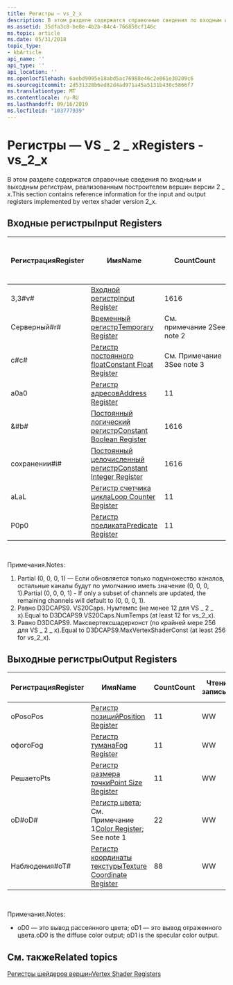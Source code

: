 ```yaml
---
title: Регистры — vs_2_x
description: В этом разделе содержатся справочные сведения по входным и выходным регистрам, реализованным построителем вершин версии 2 \_ x.
ms.assetid: 35dfa3c8-be8e-4b2b-84c4-766850cf146c
ms.topic: article
ms.date: 05/31/2018
topic_type:
- kbArticle
api_name: ''
api_type: ''
api_location: ''
ms.openlocfilehash: 6aebd9095e18abd5ac76988e46c2e061e30209c6
ms.sourcegitcommit: 2d531328b6ed82d4ad971a45a5131b430c5866f7
ms.translationtype: MT
ms.contentlocale: ru-RU
ms.lasthandoff: 09/16/2019
ms.locfileid: "103777939"
---
```

# <a name="registers---vs_2_x"></a><span data-ttu-id="7834b-103">Регистры — VS \_ 2 \_ x</span><span class="sxs-lookup"><span data-stu-id="7834b-103">Registers - vs\_2\_x</span></span>

<span data-ttu-id="7834b-104">В этом разделе содержатся справочные сведения по входным и выходным регистрам, реализованным построителем вершин версии 2 \_ x.</span><span class="sxs-lookup"><span data-stu-id="7834b-104">This section contains reference information for the input and output registers implemented by vertex shader version 2\_x.</span></span>

## <a name="input-registers"></a><span data-ttu-id="7834b-105">Входные регистры</span><span class="sxs-lookup"><span data-stu-id="7834b-105">Input Registers</span></span>



| <span data-ttu-id="7834b-106">Регистрация</span><span class="sxs-lookup"><span data-stu-id="7834b-106">Register</span></span> | <span data-ttu-id="7834b-107">Имя</span><span class="sxs-lookup"><span data-stu-id="7834b-107">Name</span></span>                                                                                      | <span data-ttu-id="7834b-108">Count</span><span class="sxs-lookup"><span data-stu-id="7834b-108">Count</span></span>      | <span data-ttu-id="7834b-109">Чтение-запись</span><span class="sxs-lookup"><span data-stu-id="7834b-109">R/W</span></span> | <span data-ttu-id="7834b-110">\# Чтение портов</span><span class="sxs-lookup"><span data-stu-id="7834b-110">\# Read ports</span></span> | <span data-ttu-id="7834b-111">\# Операций чтения и inst</span><span class="sxs-lookup"><span data-stu-id="7834b-111">\# Reads / inst</span></span> | <span data-ttu-id="7834b-112">Измерение</span><span class="sxs-lookup"><span data-stu-id="7834b-112">Dimension</span></span> | <span data-ttu-id="7834b-113">реладдр</span><span class="sxs-lookup"><span data-stu-id="7834b-113">RelAddr</span></span> | <span data-ttu-id="7834b-114">Значения по умолчанию</span><span class="sxs-lookup"><span data-stu-id="7834b-114">Defaults</span></span>     | <span data-ttu-id="7834b-115">Требуется ДКЛ</span><span class="sxs-lookup"><span data-stu-id="7834b-115">Requires DCL</span></span> |
|----------|-------------------------------------------------------------------------------------------|------------|-----|---------------|-----------------|-----------|---------|--------------|--------------|
| <span data-ttu-id="7834b-116">3,3\#</span><span class="sxs-lookup"><span data-stu-id="7834b-116">v\#</span></span>      | [<span data-ttu-id="7834b-117">Входной регистр</span><span class="sxs-lookup"><span data-stu-id="7834b-117">Input Register</span></span>](dx9-graphics-reference-asm-vs-registers-input.md)                       | <span data-ttu-id="7834b-118">16</span><span class="sxs-lookup"><span data-stu-id="7834b-118">16</span></span>         | <span data-ttu-id="7834b-119">R</span><span class="sxs-lookup"><span data-stu-id="7834b-119">R</span></span>   | <span data-ttu-id="7834b-120">1</span><span class="sxs-lookup"><span data-stu-id="7834b-120">1</span></span>             | <span data-ttu-id="7834b-121">Неограниченно</span><span class="sxs-lookup"><span data-stu-id="7834b-121">Unlimited</span></span>       | <span data-ttu-id="7834b-122">4</span><span class="sxs-lookup"><span data-stu-id="7834b-122">4</span></span>         | <span data-ttu-id="7834b-123">нет</span><span class="sxs-lookup"><span data-stu-id="7834b-123">No</span></span>      | <span data-ttu-id="7834b-124">См. Примечание 1</span><span class="sxs-lookup"><span data-stu-id="7834b-124">See note 1</span></span>   | <span data-ttu-id="7834b-125">Да</span><span class="sxs-lookup"><span data-stu-id="7834b-125">Yes</span></span>          |
| <span data-ttu-id="7834b-126">Cерверный\#</span><span class="sxs-lookup"><span data-stu-id="7834b-126">r\#</span></span>      | [<span data-ttu-id="7834b-127">Временный регистр</span><span class="sxs-lookup"><span data-stu-id="7834b-127">Temporary Register</span></span>](dx9-graphics-reference-asm-vs-registers-temporary.md)               | <span data-ttu-id="7834b-128">См. примечание 2</span><span class="sxs-lookup"><span data-stu-id="7834b-128">See note 2</span></span> | <span data-ttu-id="7834b-129">Чтение-запись</span><span class="sxs-lookup"><span data-stu-id="7834b-129">R/W</span></span> | <span data-ttu-id="7834b-130">3</span><span class="sxs-lookup"><span data-stu-id="7834b-130">3</span></span>             | <span data-ttu-id="7834b-131">Неограниченно</span><span class="sxs-lookup"><span data-stu-id="7834b-131">Unlimited</span></span>       | <span data-ttu-id="7834b-132">4</span><span class="sxs-lookup"><span data-stu-id="7834b-132">4</span></span>         | <span data-ttu-id="7834b-133">нет</span><span class="sxs-lookup"><span data-stu-id="7834b-133">No</span></span>      | <span data-ttu-id="7834b-134">None</span><span class="sxs-lookup"><span data-stu-id="7834b-134">None</span></span>         | <span data-ttu-id="7834b-135">Нет</span><span class="sxs-lookup"><span data-stu-id="7834b-135">No</span></span>           |
| <span data-ttu-id="7834b-136">c\#</span><span class="sxs-lookup"><span data-stu-id="7834b-136">c\#</span></span>      | [<span data-ttu-id="7834b-137">Регистр постоянного float</span><span class="sxs-lookup"><span data-stu-id="7834b-137">Constant Float Register</span></span>](dx9-graphics-reference-asm-vs-registers-constant-float.md)     | <span data-ttu-id="7834b-138">См. Примечание 3</span><span class="sxs-lookup"><span data-stu-id="7834b-138">See note 3</span></span> | <span data-ttu-id="7834b-139">R</span><span class="sxs-lookup"><span data-stu-id="7834b-139">R</span></span>   | <span data-ttu-id="7834b-140">1</span><span class="sxs-lookup"><span data-stu-id="7834b-140">1</span></span>             | <span data-ttu-id="7834b-141">2</span><span class="sxs-lookup"><span data-stu-id="7834b-141">2</span></span>               | <span data-ttu-id="7834b-142">4</span><span class="sxs-lookup"><span data-stu-id="7834b-142">4</span></span>         | <span data-ttu-id="7834b-143">a0/aL</span><span class="sxs-lookup"><span data-stu-id="7834b-143">a0 / aL</span></span> | <span data-ttu-id="7834b-144">(0, 0, 0, 0)</span><span class="sxs-lookup"><span data-stu-id="7834b-144">(0, 0, 0, 0)</span></span> | <span data-ttu-id="7834b-145">Нет</span><span class="sxs-lookup"><span data-stu-id="7834b-145">No</span></span>           |
| <span data-ttu-id="7834b-146">a0</span><span class="sxs-lookup"><span data-stu-id="7834b-146">a0</span></span>       | [<span data-ttu-id="7834b-147">Регистр адресов</span><span class="sxs-lookup"><span data-stu-id="7834b-147">Address Register</span></span>](dx9-graphics-reference-asm-vs-registers-address.md)                   | <span data-ttu-id="7834b-148">1</span><span class="sxs-lookup"><span data-stu-id="7834b-148">1</span></span>          | <span data-ttu-id="7834b-149">Чтение-запись</span><span class="sxs-lookup"><span data-stu-id="7834b-149">R/W</span></span> | <span data-ttu-id="7834b-150">1</span><span class="sxs-lookup"><span data-stu-id="7834b-150">1</span></span>             | <span data-ttu-id="7834b-151">2</span><span class="sxs-lookup"><span data-stu-id="7834b-151">2</span></span>               | <span data-ttu-id="7834b-152">4</span><span class="sxs-lookup"><span data-stu-id="7834b-152">4</span></span>         | <span data-ttu-id="7834b-153">нет</span><span class="sxs-lookup"><span data-stu-id="7834b-153">No</span></span>      | <span data-ttu-id="7834b-154">None</span><span class="sxs-lookup"><span data-stu-id="7834b-154">None</span></span>         | <span data-ttu-id="7834b-155">Нет</span><span class="sxs-lookup"><span data-stu-id="7834b-155">No</span></span>           |
| <span data-ttu-id="7834b-156">&\#</span><span class="sxs-lookup"><span data-stu-id="7834b-156">b\#</span></span>      | [<span data-ttu-id="7834b-157">Постоянный логический регистр</span><span class="sxs-lookup"><span data-stu-id="7834b-157">Constant Boolean Register</span></span>](dx9-graphics-reference-asm-vs-registers-constant-boolean.md) | <span data-ttu-id="7834b-158">16</span><span class="sxs-lookup"><span data-stu-id="7834b-158">16</span></span>         | <span data-ttu-id="7834b-159">R</span><span class="sxs-lookup"><span data-stu-id="7834b-159">R</span></span>   | <span data-ttu-id="7834b-160">1</span><span class="sxs-lookup"><span data-stu-id="7834b-160">1</span></span>             | <span data-ttu-id="7834b-161">1</span><span class="sxs-lookup"><span data-stu-id="7834b-161">1</span></span>               | <span data-ttu-id="7834b-162">1</span><span class="sxs-lookup"><span data-stu-id="7834b-162">1</span></span>         | <span data-ttu-id="7834b-163">Нет</span><span class="sxs-lookup"><span data-stu-id="7834b-163">No</span></span>      | <span data-ttu-id="7834b-164">FALSE</span><span class="sxs-lookup"><span data-stu-id="7834b-164">FALSE</span></span>        | <span data-ttu-id="7834b-165">Нет</span><span class="sxs-lookup"><span data-stu-id="7834b-165">No</span></span>           |
| <span data-ttu-id="7834b-166">сохранении\#</span><span class="sxs-lookup"><span data-stu-id="7834b-166">i\#</span></span>      | [<span data-ttu-id="7834b-167">Постоянный целочисленный регистр</span><span class="sxs-lookup"><span data-stu-id="7834b-167">Constant Integer Register</span></span>](dx9-graphics-reference-asm-vs-registers-constant-integer.md) | <span data-ttu-id="7834b-168">16</span><span class="sxs-lookup"><span data-stu-id="7834b-168">16</span></span>         | <span data-ttu-id="7834b-169">R</span><span class="sxs-lookup"><span data-stu-id="7834b-169">R</span></span>   | <span data-ttu-id="7834b-170">1</span><span class="sxs-lookup"><span data-stu-id="7834b-170">1</span></span>             | <span data-ttu-id="7834b-171">1</span><span class="sxs-lookup"><span data-stu-id="7834b-171">1</span></span>               | <span data-ttu-id="7834b-172">4</span><span class="sxs-lookup"><span data-stu-id="7834b-172">4</span></span>         | <span data-ttu-id="7834b-173">нет</span><span class="sxs-lookup"><span data-stu-id="7834b-173">No</span></span>      | <span data-ttu-id="7834b-174">(0, 0, 0, 0)</span><span class="sxs-lookup"><span data-stu-id="7834b-174">(0, 0, 0, 0)</span></span> | <span data-ttu-id="7834b-175">Нет</span><span class="sxs-lookup"><span data-stu-id="7834b-175">No</span></span>           |
| <span data-ttu-id="7834b-176">aL</span><span class="sxs-lookup"><span data-stu-id="7834b-176">aL</span></span>       | [<span data-ttu-id="7834b-177">Регистр счетчика цикла</span><span class="sxs-lookup"><span data-stu-id="7834b-177">Loop Counter Register</span></span>](dx9-graphics-reference-asm-vs-registers-loop-counter.md)         | <span data-ttu-id="7834b-178">1</span><span class="sxs-lookup"><span data-stu-id="7834b-178">1</span></span>          | <span data-ttu-id="7834b-179">R</span><span class="sxs-lookup"><span data-stu-id="7834b-179">R</span></span>   | <span data-ttu-id="7834b-180">1</span><span class="sxs-lookup"><span data-stu-id="7834b-180">1</span></span>             | <span data-ttu-id="7834b-181">2</span><span class="sxs-lookup"><span data-stu-id="7834b-181">2</span></span>               | <span data-ttu-id="7834b-182">1</span><span class="sxs-lookup"><span data-stu-id="7834b-182">1</span></span>         | <span data-ttu-id="7834b-183">Нет</span><span class="sxs-lookup"><span data-stu-id="7834b-183">No</span></span>      | <span data-ttu-id="7834b-184">None</span><span class="sxs-lookup"><span data-stu-id="7834b-184">None</span></span>         | <span data-ttu-id="7834b-185">Нет</span><span class="sxs-lookup"><span data-stu-id="7834b-185">No</span></span>           |
| <span data-ttu-id="7834b-186">P0</span><span class="sxs-lookup"><span data-stu-id="7834b-186">p0</span></span>       | [<span data-ttu-id="7834b-187">Регистр предиката</span><span class="sxs-lookup"><span data-stu-id="7834b-187">Predicate Register</span></span>](dx9-graphics-reference-asm-vs-registers-predicate.md)               | <span data-ttu-id="7834b-188">1</span><span class="sxs-lookup"><span data-stu-id="7834b-188">1</span></span>          | <span data-ttu-id="7834b-189">Чтение-запись</span><span class="sxs-lookup"><span data-stu-id="7834b-189">R/W</span></span> | <span data-ttu-id="7834b-190">1</span><span class="sxs-lookup"><span data-stu-id="7834b-190">1</span></span>             | <span data-ttu-id="7834b-191">1</span><span class="sxs-lookup"><span data-stu-id="7834b-191">1</span></span>               | <span data-ttu-id="7834b-192">4</span><span class="sxs-lookup"><span data-stu-id="7834b-192">4</span></span>         | <span data-ttu-id="7834b-193">нет</span><span class="sxs-lookup"><span data-stu-id="7834b-193">No</span></span>      | <span data-ttu-id="7834b-194">None</span><span class="sxs-lookup"><span data-stu-id="7834b-194">None</span></span>         | <span data-ttu-id="7834b-195">Нет</span><span class="sxs-lookup"><span data-stu-id="7834b-195">No</span></span>           |



 

<span data-ttu-id="7834b-196">Примечания.</span><span class="sxs-lookup"><span data-stu-id="7834b-196">Notes:</span></span>

1.  <span data-ttu-id="7834b-197">Partial (0, 0, 0, 1) — Если обновляется только подмножество каналов, остальные каналы будут по умолчанию иметь значение (0, 0, 0, 1).</span><span class="sxs-lookup"><span data-stu-id="7834b-197">Partial (0, 0, 0, 1) - If only a subset of channels are updated, the remaining channels will default to (0, 0, 0, 1).</span></span>
2.  <span data-ttu-id="7834b-198">Равно D3DCAPS9. VS20Caps. Нумтемпс (не менее 12 для VS \_ 2 \_ x).</span><span class="sxs-lookup"><span data-stu-id="7834b-198">Equal to D3DCAPS9.VS20Caps.NumTemps (at least 12 for vs\_2\_x).</span></span>
3.  <span data-ttu-id="7834b-199">Равно D3DCAPS9. Максвертексшадерконст (по крайней мере 256 для VS \_ 2 \_ x).</span><span class="sxs-lookup"><span data-stu-id="7834b-199">Equal to D3DCAPS9.MaxVertexShaderConst (at least 256 for vs\_2\_x).</span></span>

## <a name="output-registers"></a><span data-ttu-id="7834b-200">Выходные регистры</span><span class="sxs-lookup"><span data-stu-id="7834b-200">Output Registers</span></span>



| <span data-ttu-id="7834b-201">Регистрация</span><span class="sxs-lookup"><span data-stu-id="7834b-201">Register</span></span> | <span data-ttu-id="7834b-202">Имя</span><span class="sxs-lookup"><span data-stu-id="7834b-202">Name</span></span>                                                                                          | <span data-ttu-id="7834b-203">Count</span><span class="sxs-lookup"><span data-stu-id="7834b-203">Count</span></span> | <span data-ttu-id="7834b-204">Чтение-запись</span><span class="sxs-lookup"><span data-stu-id="7834b-204">R/W</span></span> | <span data-ttu-id="7834b-205">Измерение</span><span class="sxs-lookup"><span data-stu-id="7834b-205">Dimension</span></span> | <span data-ttu-id="7834b-206">реладдр</span><span class="sxs-lookup"><span data-stu-id="7834b-206">RelAddr</span></span> | <span data-ttu-id="7834b-207">Значения по умолчанию</span><span class="sxs-lookup"><span data-stu-id="7834b-207">Defaults</span></span> | <span data-ttu-id="7834b-208">Требуется ДКЛ</span><span class="sxs-lookup"><span data-stu-id="7834b-208">Requires DCL</span></span> |
|----------|-----------------------------------------------------------------------------------------------|-------|-----|-----------|---------|----------|--------------|
| <span data-ttu-id="7834b-209">oPos</span><span class="sxs-lookup"><span data-stu-id="7834b-209">oPos</span></span>     | [<span data-ttu-id="7834b-210">Регистр позиций</span><span class="sxs-lookup"><span data-stu-id="7834b-210">Position Register</span></span>](dx9-graphics-reference-asm-vs-registers-position.md)                     | <span data-ttu-id="7834b-211">1</span><span class="sxs-lookup"><span data-stu-id="7834b-211">1</span></span>     | <span data-ttu-id="7834b-212">W</span><span class="sxs-lookup"><span data-stu-id="7834b-212">W</span></span>   | <span data-ttu-id="7834b-213">4</span><span class="sxs-lookup"><span data-stu-id="7834b-213">4</span></span>         | <span data-ttu-id="7834b-214">нет</span><span class="sxs-lookup"><span data-stu-id="7834b-214">No</span></span>      | <span data-ttu-id="7834b-215">None</span><span class="sxs-lookup"><span data-stu-id="7834b-215">None</span></span>     | <span data-ttu-id="7834b-216">Нет</span><span class="sxs-lookup"><span data-stu-id="7834b-216">No</span></span>           |
| <span data-ttu-id="7834b-217">офог</span><span class="sxs-lookup"><span data-stu-id="7834b-217">oFog</span></span>     | [<span data-ttu-id="7834b-218">Регистр тумана</span><span class="sxs-lookup"><span data-stu-id="7834b-218">Fog Register</span></span>](dx9-graphics-reference-asm-vs-registers-fog.md)                               | <span data-ttu-id="7834b-219">1</span><span class="sxs-lookup"><span data-stu-id="7834b-219">1</span></span>     | <span data-ttu-id="7834b-220">W</span><span class="sxs-lookup"><span data-stu-id="7834b-220">W</span></span>   | <span data-ttu-id="7834b-221">1</span><span class="sxs-lookup"><span data-stu-id="7834b-221">1</span></span>         | <span data-ttu-id="7834b-222">Нет</span><span class="sxs-lookup"><span data-stu-id="7834b-222">No</span></span>      | <span data-ttu-id="7834b-223">None</span><span class="sxs-lookup"><span data-stu-id="7834b-223">None</span></span>     | <span data-ttu-id="7834b-224">Нет</span><span class="sxs-lookup"><span data-stu-id="7834b-224">No</span></span>           |
| <span data-ttu-id="7834b-225">Решает</span><span class="sxs-lookup"><span data-stu-id="7834b-225">oPts</span></span>     | [<span data-ttu-id="7834b-226">Регистр размера точки</span><span class="sxs-lookup"><span data-stu-id="7834b-226">Point Size Register</span></span>](dx9-graphics-reference-asm-vs-registers-point-size.md)                 | <span data-ttu-id="7834b-227">1</span><span class="sxs-lookup"><span data-stu-id="7834b-227">1</span></span>     | <span data-ttu-id="7834b-228">W</span><span class="sxs-lookup"><span data-stu-id="7834b-228">W</span></span>   | <span data-ttu-id="7834b-229">1</span><span class="sxs-lookup"><span data-stu-id="7834b-229">1</span></span>         | <span data-ttu-id="7834b-230">Нет</span><span class="sxs-lookup"><span data-stu-id="7834b-230">No</span></span>      | <span data-ttu-id="7834b-231">None</span><span class="sxs-lookup"><span data-stu-id="7834b-231">None</span></span>     | <span data-ttu-id="7834b-232">Нет</span><span class="sxs-lookup"><span data-stu-id="7834b-232">No</span></span>           |
| <span data-ttu-id="7834b-233">oD\#</span><span class="sxs-lookup"><span data-stu-id="7834b-233">oD\#</span></span>     | <span data-ttu-id="7834b-234">[Регистр цвета](dx9-graphics-reference-asm-vs-registers-color.md); См. Примечание 1</span><span class="sxs-lookup"><span data-stu-id="7834b-234">[Color Register](dx9-graphics-reference-asm-vs-registers-color.md); See note 1</span></span>               | <span data-ttu-id="7834b-235">2</span><span class="sxs-lookup"><span data-stu-id="7834b-235">2</span></span>     | <span data-ttu-id="7834b-236">W</span><span class="sxs-lookup"><span data-stu-id="7834b-236">W</span></span>   | <span data-ttu-id="7834b-237">4</span><span class="sxs-lookup"><span data-stu-id="7834b-237">4</span></span>         | <span data-ttu-id="7834b-238">нет</span><span class="sxs-lookup"><span data-stu-id="7834b-238">No</span></span>      | <span data-ttu-id="7834b-239">None</span><span class="sxs-lookup"><span data-stu-id="7834b-239">None</span></span>     | <span data-ttu-id="7834b-240">Нет</span><span class="sxs-lookup"><span data-stu-id="7834b-240">No</span></span>           |
| <span data-ttu-id="7834b-241">Наблюдения\#</span><span class="sxs-lookup"><span data-stu-id="7834b-241">oT\#</span></span>     | [<span data-ttu-id="7834b-242">Регистр координаты текстуры</span><span class="sxs-lookup"><span data-stu-id="7834b-242">Texture Coordinate Register</span></span>](dx9-graphics-reference-asm-vs-registers-texture-coordinate.md) | <span data-ttu-id="7834b-243">8</span><span class="sxs-lookup"><span data-stu-id="7834b-243">8</span></span>     | <span data-ttu-id="7834b-244">W</span><span class="sxs-lookup"><span data-stu-id="7834b-244">W</span></span>   | <span data-ttu-id="7834b-245">4</span><span class="sxs-lookup"><span data-stu-id="7834b-245">4</span></span>         | <span data-ttu-id="7834b-246">нет</span><span class="sxs-lookup"><span data-stu-id="7834b-246">No</span></span>      | <span data-ttu-id="7834b-247">None</span><span class="sxs-lookup"><span data-stu-id="7834b-247">None</span></span>     | <span data-ttu-id="7834b-248">Нет</span><span class="sxs-lookup"><span data-stu-id="7834b-248">No</span></span>           |



 

<span data-ttu-id="7834b-249">Примечания.</span><span class="sxs-lookup"><span data-stu-id="7834b-249">Notes:</span></span>

-   <span data-ttu-id="7834b-250">oD0 — это вывод рассеянного цвета; oD1 — это вывод отраженного цвета.</span><span class="sxs-lookup"><span data-stu-id="7834b-250">oD0 is the diffuse color output; oD1 is the specular color output.</span></span>

## <a name="related-topics"></a><span data-ttu-id="7834b-251">См. также</span><span class="sxs-lookup"><span data-stu-id="7834b-251">Related topics</span></span>

<dl> <dt>

[<span data-ttu-id="7834b-252">Регистры шейдеров вершин</span><span class="sxs-lookup"><span data-stu-id="7834b-252">Vertex Shader Registers</span></span>](dx9-graphics-reference-asm-vs-registers.md)
</dt> </dl>

 

 




